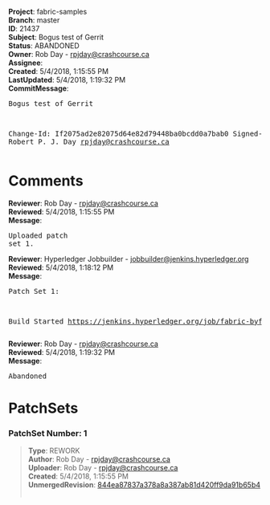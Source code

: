 <strong>Project</strong>: fabric-samples<br><strong>Branch</strong>: master<br><strong>ID</strong>: 21437<br><strong>Subject</strong>: Bogus test of Gerrit<br><strong>Status</strong>: ABANDONED<br><strong>Owner</strong>: Rob Day - rpjday@crashcourse.ca<br><strong>Assignee</strong>:<br><strong>Created</strong>: 5/4/2018, 1:15:55 PM<br><strong>LastUpdated</strong>: 5/4/2018, 1:19:32 PM<br><strong>CommitMessage</strong>:<br><pre>Bogus test of Gerrit

Change-Id: If2075ad2e82075d64e82d79448ba0bcdd0a7bab0
Signed-off-by: Robert P. J. Day <rpjday@crashcourse.ca>
</pre><h1>Comments</h1><strong>Reviewer</strong>: Rob Day - rpjday@crashcourse.ca<br><strong>Reviewed</strong>: 5/4/2018, 1:15:55 PM<br><strong>Message</strong>: <pre>Uploaded patch set 1.</pre><strong>Reviewer</strong>: Hyperledger Jobbuilder - jobbuilder@jenkins.hyperledger.org<br><strong>Reviewed</strong>: 5/4/2018, 1:18:12 PM<br><strong>Message</strong>: <pre>Patch Set 1:

Build Started https://jenkins.hyperledger.org/job/fabric-byfn-verify-x86_64/417/</pre><strong>Reviewer</strong>: Rob Day - rpjday@crashcourse.ca<br><strong>Reviewed</strong>: 5/4/2018, 1:19:32 PM<br><strong>Message</strong>: <pre>Abandoned</pre><h1>PatchSets</h1><h3>PatchSet Number: 1</h3><blockquote><strong>Type</strong>: REWORK<br><strong>Author</strong>: Rob Day - rpjday@crashcourse.ca<br><strong>Uploader</strong>: Rob Day - rpjday@crashcourse.ca<br><strong>Created</strong>: 5/4/2018, 1:15:55 PM<br><strong>UnmergedRevision</strong>: [844ea87837a378a8a387ab81d420ff9da91b65b4](https://github.com/hyperledger-gerrit-archive/fabric-samples/commit/844ea87837a378a8a387ab81d420ff9da91b65b4)<br><br></blockquote>